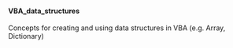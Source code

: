 <h4>VBA_data_structures</h4>
<p>Concepts for creating and using data structures in VBA (e.g. Array, Dictionary)</p>
